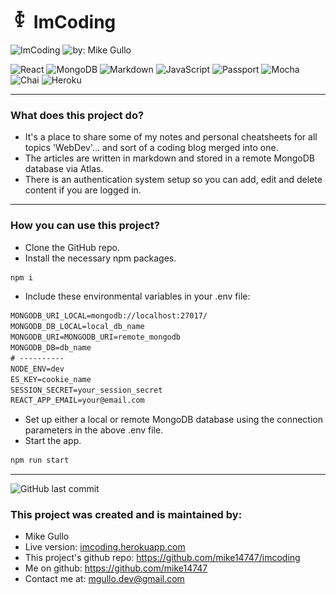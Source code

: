 # <img src="client/public/images/imcoding_logo4.png" width="30" height="30" alt="ImCoding" title="ImCoding" /> ImCoding

![ImCoding](https://img.shields.io/badge/ImCoding-228b22.svg?style=flat-square "ImCoding")
![by: Mike Gullo](https://img.shields.io/badge/by:-Mike%20Gullo-232323.svg?style=flat-square&labelColor=dc143c "by: Mike Gullo")

![React](https://img.shields.io/badge/React-20232A?style=flat-square&logo=react&logoColor=61DAFB "React")
![MongoDB](https://img.shields.io/badge/MongoDB-4EA94B?style=flat-square&logo=mongodb&logoColor=ffffff "MongoDB")
![Markdown](https://img.shields.io/badge/Markdown-000000?style=flat-square&logo=markdown&logoColor=ffffff "Markdown")
![JavaScript](https://img.shields.io/badge/JavaScript-F7DF1E?style=flat-square&logo=javascript&logoColor=000000 "JavaScript")
![Passport](https://img.shields.io/badge/Passport-000000?style=flat-square&logo=passport&logoColor=34E27A "Passport")
![Mocha](https://img.shields.io/badge/Mocha-8D6748?style=flat-square&logo=mocha&logoColor=ffffff "Mocha")
![Chai](https://img.shields.io/badge/Chai-A30701?style=flat-square&logo=chai&logoColor=ffffff "Chai")
![Heroku](https://img.shields.io/badge/Heroku-430098?style=flat-square&logo=heroku&logoColor=ffffff "Heroku")

---

### What does this project do?

-   It's a place to share some of my notes and personal cheatsheets for all topics 'WebDev'... and sort of a coding blog merged into one.
-   The articles are written in markdown and stored in a remote MongoDB database via Atlas.
-   There is an authentication system setup so you can add, edit and delete content if you are logged in.

---

### How you can use this project?

-   Clone the GitHub repo.
-   Install the necessary npm packages.

```bash
npm i
```

-   Include these environmental variables in your .env file:

```txt
MONGODB_URI_LOCAL=mongodb://localhost:27017/
MONGODB_DB_LOCAL=local_db_name
MONGODB_URI=MONGODB_URI=remote_mongodb
MONGODB_DB=db_name
# ----------
NODE_ENV=dev
ES_KEY=cookie_name
SESSION_SECRET=your_session_secret
REACT_APP_EMAIL=your@email.com
```

-   Set up either a local or remote MongoDB database using the connection parameters in the above .env file.
-   Start the app.

```bash
npm run start
```

---

![GitHub last commit](https://img.shields.io/github/last-commit/mike14747/imcoding?style=for-the-badge)

### This project was created and is maintained by:

-   Mike Gullo
-   Live version: [imcoding.herokuapp.com](https://imcoding.herokuapp.com/)
-   This project's github repo: https://github.com/mike14747/imcoding
-   Me on github: https://github.com/mike14747
-   Contact me at: mgullo.dev@gmail.com

